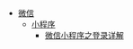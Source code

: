 <!-- docs/_sidebar.md -->

- [微信](/md/微信/微信#微信)
  - [小程序](/md/微信/微信#小程序)
    - [微信小程序之登录详解](/md/微信/微信#微信小程序之登录详解)